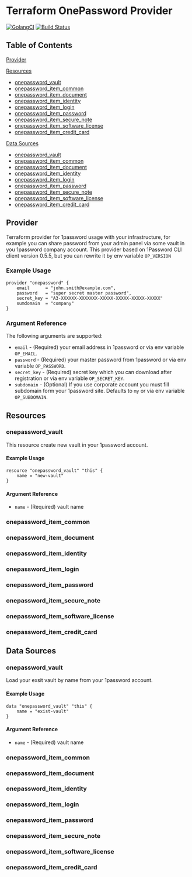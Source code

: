 # Terraform OnePassword Provider

[![GolangCI](https://golangci.com/badges/github.com/anasinnyk/terraform-provider-1password.svg)](https://golangci.com/r/github.com/anasinnyk/terraform-provider-1password)
[![Build Status](https://travis-ci.com/anasinnyk/terraform-provider-1password.svg?branch=master)](https://travis-ci.com/anasinnyk/terraform-provider-1password)

## Table of Contents

[Provider](#Provider)

[Resources](#Resources)
* [onepassword_vault](#onepassword_vault)
* [onepassword_item_common](#onepassword_item_common)
* [onepassword_item_document](#onepassword_item_document)
* [onepassword_item_identity](#onepassword_item_identity)
* [onepassword_item_login](#onepassword_item_login)
* [onepassword_item_password](#onepassword_item_password)
* [onepassword_item_secure_note](#onepassword_item_secure_note)
* [onepassword_item_software_license](#onepassword_item_software_license)
* [onepassword_item_credit_card](#onepassword_item_credit_card)

[Data Sources](#data-sources)
* [onepassword_vault](#onepassword_vault-1)
* [onepassword_item_common](#onepassword_item_common-1)
* [onepassword_item_document](#onepassword_item_document-1)
* [onepassword_item_identity](#onepassword_item_identity-1)
* [onepassword_item_login](#onepassword_item_login-1)
* [onepassword_item_password](#onepassword_item_password-1)
* [onepassword_item_secure_note](#onepassword_item_secure_note-1)
* [onepassword_item_software_license](#onepassword_item_software_license-1)
* [onepassword_item_credit_card](#onepassword_item_credit_card-1)

## Provider

Terraform provider for 1password usage with your infrastructure, for example you can share password from your admin panel via some vault in you 1password company account. This provider based on 1Password CLI client version 0.5.5, but you can rewrite it by env variable `OP_VERSION`

### Example Usage

```
provider "onepassword" {
    email      = "john.smith@example.com",
    password   = "super secret master password",
    secret_key = "A3-XXXXXX-XXXXXXX-XXXXX-XXXXX-XXXXX-XXXXX"
    sumdomain  = "company"
}
```

### Argument Reference

The following arguments are supported:

* `email` - (Required) your email address in 1password or via env variable `OP_EMAIL`.
* `password` - (Required) your master password from 1password or via env variable `OP_PASSWORD`.
* `secret_key` - (Required) secret key which you can download after registration or via env variable `OP_SECRET_KEY`.
* `subdomain` - (Optional) If you use corporate account you must fill subdomain form your 1password site. Defaults to `my` or via env variable `OP_SUBDOMAIN`.

## Resources

### onepassword_vault

This resource create new vault in your 1password account.

#### Example Usage

```
resource "onepassword_vault" "this" {
    name = "new-vault"
}
```

#### Argument Reference

* `name` - (Required) vault name

### onepassword_item_common

### onepassword_item_document

### onepassword_item_identity

### onepassword_item_login

### onepassword_item_password

### onepassword_item_secure_note

### onepassword_item_software_license

### onepassword_item_credit_card

## Data Sources

### onepassword_vault

Load your exsit vault by name from your 1password account.

#### Example Usage

```
data "onepassword_vault" "this" {
    name = "exist-vault"
}
```

#### Argument Reference

* `name` - (Required) vault name

### onepassword_item_common

### onepassword_item_document

### onepassword_item_identity

### onepassword_item_login

### onepassword_item_password

### onepassword_item_secure_note

### onepassword_item_software_license

### onepassword_item_credit_card
